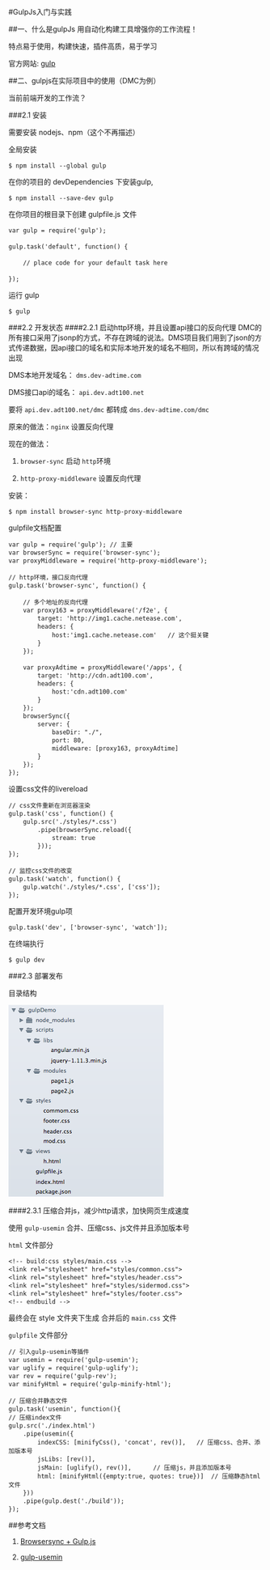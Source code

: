 #GulpJs入门与实践

##一、什么是gulpJs
用自动化构建工具增强你的工作流程！

特点易于使用，构建快速，插件高质，易于学习

官方网站: [gulp](http://gulpjs.com/)


##二、gulpjs在实际项目中的使用（DMC为例）


当前前端开发的工作流？

###2.1 安装

需要安装 nodejs、npm（这个不再描述）

全局安装

	$ npm install --global gulp

在你的项目的 devDependencies 下安装gulp,
	
	$ npm install --save-dev gulp

在你项目的根目录下创建 gulpfile.js 文件

	var gulp = require('gulp');

	gulp.task('default', function() {

		// place code for your default task here
  
	});

运行 gulp

	$ gulp



###2.2 开发状态
####2.2.1 启动http环境，并且设置api接口的反向代理
DMC的所有接口采用了jsonp的方式，不存在跨域的说法。DMS项目我们用到了json的方式传递数据，因api接口的域名和实际本地开发的域名不相同，所以有跨域的情况出现

DMS本地开发域名： `dms.dev-adtime.com`

DMS接口api的域名： `api.dev.adt100.net`

要将 `api.dev.adt100.net/dmc` 都转成 `dms.dev-adtime.com/dmc`

原来的做法：`nginx` 设置反向代理

现在的做法：

1. `browser-sync` 启动 `http`环境


2. `http-proxy-middleware` 设置反向代理

安装：

	$ npm install browser-sync http-proxy-middleware
	
gulpfile文档配置

	var gulp = require('gulp'); // 主要
	var browserSync = require('browser-sync');	
	var proxyMiddleware = require('http-proxy-middleware');
	
	// http环境，接口反向代理
	gulp.task('browser-sync', function() {

		// 多个地址的反向代理
		var proxy163 = proxyMiddleware('/f2e', {
	    	target: 'http://img1.cache.netease.com',
	    	headers: {
	    		host:'img1.cache.netease.com'	// 这个挺关键
	    	}
	  	});

		var proxyAdtime = proxyMiddleware('/apps', {
	    	target: 'http://cdn.adt100.com',
	    	headers: {
	    		host:'cdn.adt100.com'
	    	}
	  	});
		browserSync({
	    	server: {
	        	baseDir: "./",
	        	port: 80,
	        	middleware: [proxy163, proxyAdtime]
	    	}
		});
	});	
	
设置css文件的livereload	

	// css文件重新在浏览器渲染
	gulp.task('css', function() {
    	gulp.src('./styles/*.css')
        	.pipe(browserSync.reload({
            	stream: true
        	}));
	});

	// 监控css文件的改变
	gulp.task('watch', function() {
    	gulp.watch('./styles/*.css', ['css']);
	});
	
配置开发环境gulp项

	gulp.task('dev', ['browser-sync', 'watch']);

在终端执行

	$ gulp dev


###2.3 部署发布

目录结构

![folder](images/folder.png "Optional title")

####2.3.1 压缩合并js，减少http请求，加快网页生成速度

使用 `gulp-usemin` 合并、压缩css、js文件并且添加版本号

`html` 文件部分

	<!-- build:css styles/main.css -->
	<link rel="stylesheet" href="styles/common.css">
	<link rel="stylesheet" href="styles/header.css">
	<link rel="stylesheet" href="styles/sidermod.css">
	<link rel="stylesheet" href="styles/footer.css">
	<!-- endbuild -->

最终会在 style 文件夹下生成 合并后的 `main.css` 文件


`gulpfile` 文件部分

	// 引入gulp-usemin等插件
	var usemin = require('gulp-usemin');
	var uglify = require('gulp-uglify');
	var rev = require('gulp-rev');
	var minifyHtml = require('gulp-minify-html');
	
	// 压缩合并静态文件
	gulp.task('usemin', function(){
    // 压缩index文件
    gulp.src('./index.html')
        .pipe(usemin({
            indexCSS: [minifyCss(), 'concat', rev()],	// 压缩css、合并、添加版本号
            jsLibs: [rev()],
            jsMain: [uglify(), rev()],		// 压缩js，并且添加版本号
            html: [minifyHtml({empty:true, quotes: true})]	// 压缩静态html文件
        }))
        .pipe(gulp.dest('./build'));   
	});




##参考文档
1. [Browsersync + Gulp.js](http://www.browsersync.io/docs/gulp/)

2. [gulp-usemin](https://github.com/zont/gulp-usemin)


